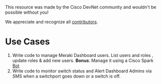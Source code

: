 This resource was made by the Cisco DevNet community and wouldn't be possible without you!

We appreciate and recognize all [contributors](https://github.com/CiscoDevNet/awesome-merakiapis/graphs/contributors).

# Use Cases

1. Write code to manage Meraki Dashboard users. List users and roles , update roles & add new users. 
    **Bonus**: Manage it using a Cisco Spark [Bot](https://developer.ciscospark.com/bots.html)
2. Write code to monitor switch status and Alert Dashboard Admins via SMS when a switchport goes down or a switch is off.